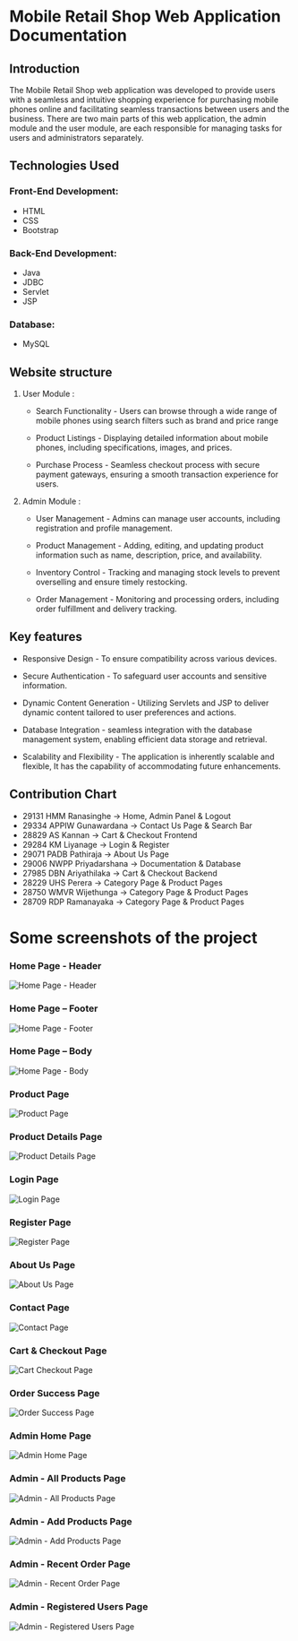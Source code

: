 # **Mobile Retail Shop Web Application Documentation**

## Introduction

The Mobile Retail Shop web application was developed to provide users with a seamless and intuitive shopping experience for purchasing mobile phones online and facilitating seamless transactions between users and the business. 
There are two main parts of this web application, the admin module and the user module, are each responsible for managing tasks for users and administrators separately.

## Technologies Used

### Front-End Development:
* HTML
* CSS
* Bootstrap

### Back-End Development:
* Java
* JDBC
* Servlet
* JSP

### Database: 
* MySQL

## Website structure

1. User Module :

   * Search Functionality - Users can browse through a wide range of mobile phones using search filters such as brand and price range
 
   * Product Listings - Displaying detailed information about mobile phones, including specifications, images, and prices.

   * Purchase Process - Seamless checkout process with secure payment gateways, ensuring a smooth transaction experience for users.

2. Admin Module :

   * User Management - Admins can manage user accounts, including registration and profile management.  

   * Product Management - Adding, editing, and updating product information such as name, description, price, and availability.

   * Inventory Control -  Tracking and managing stock levels to prevent overselling and ensure timely restocking.

   * Order Management - Monitoring and processing orders, including order fulfillment and delivery tracking.


## Key features

* Responsive Design - To ensure compatibility across various devices.

* Secure Authentication - To safeguard user accounts and sensitive information.

* Dynamic Content Generation - Utilizing Servlets and JSP to deliver dynamic content tailored to user preferences and actions.

* Database Integration - seamless integration with the database management system, enabling efficient data storage and retrieval.

* Scalability and Flexibility - The application is inherently scalable and flexible, It has the capability of accommodating future enhancements.


## Contribution Chart

* 29131 HMM Ranasinghe -> Home, Admin Panel & Logout
* 29334 APPIW Gunawardana -> Contact Us Page & Search Bar
* 28829 AS Kannan -> Cart & Checkout Frontend
* 29284 KM Liyanage -> Login & Register
* 29071 PADB Pathiraja -> About Us Page
* 29006 NWPP Priyadarshana -> Documentation & Database
* 27985 DBN Ariyathilaka -> Cart & Checkout Backend
* 28229 UHS Perera -> Category Page & Product Pages
* 28750 WMVR Wijethunga -> Category Page & Product Pages
* 28709 RDP Ramanayaka -> Category Page & Product Pages


# Some screenshots of the project

### Home Page - Header
![Home Page - Header](https://github.com/hiran00/Ecommerce-App/assets/141042538/06e992a8-430e-4ff5-aac7-cedc2755e337)

### Home Page – Footer
![Home Page - Footer](https://github.com/hiran00/Ecommerce-App/assets/141042538/8a4e95d3-cfee-4bd5-89ce-261c4f09b89f)

### Home Page – Body
![Home Page - Body](https://github.com/hiran00/Ecommerce-App/assets/141042538/71621c8e-4eb9-4d98-be83-00bd4aa17a98)

### Product Page
![Product Page](https://github.com/hiran00/Ecommerce-App/assets/141042538/e9dcbab6-895d-496b-80b4-01cee63f2128)

### Product Details Page
![Product Details Page](https://github.com/hiran00/Ecommerce-App/assets/141042538/6d802827-0f49-4931-a1bb-f6e5ad8235c4)

### Login Page
![Login Page](https://github.com/hiran00/Ecommerce-App/assets/141042538/8ee80e63-6548-4714-b425-1c7c9894ed94)

### Register Page
![Register Page](https://github.com/hiran00/Ecommerce-App/assets/141042538/6a2c8e1a-0e30-4c32-9436-95d5b0491503)

### About Us Page
![About Us Page](https://github.com/hiran00/Ecommerce-App/assets/141042538/79b5895c-6d1d-4101-8abd-9fc60a0d7374)

### Contact Page
![Contact Page](https://github.com/hiran00/Ecommerce-App/assets/141042538/1f8b0bae-c76b-4572-abc9-06627ee1c86d)

### Cart & Checkout Page
![Cart   Checkout Page](https://github.com/hiran00/Ecommerce-App/assets/141042538/7d7f8d6d-7c35-4475-9b16-c838c7dea46c)

### Order Success Page
![Order Success Page](https://github.com/hiran00/Ecommerce-App/assets/141042538/0c8f5e6c-dd0a-4597-86ab-c79c6804ff8f)

### Admin Home Page
![Admin Home Page](https://github.com/hiran00/Ecommerce-App/assets/141042538/3fa4ec7e-7854-4608-a7c4-3294bf5750a6)

### Admin - All Products Page
![Admin - All Products Page](https://github.com/hiran00/Ecommerce-App/assets/141042538/993a3d0f-d4c7-4df9-92db-fa7185a5766e)

### Admin - Add Products Page
![Admin - Add Products Page](https://github.com/hiran00/Ecommerce-App/assets/141042538/ea69a45d-b73c-4a08-8089-4e7ffaffecdb)

### Admin - Recent Order Page
![Admin - Recent Order Page](https://github.com/hiran00/Ecommerce-App/assets/141042538/0e3dfc80-a5a3-4234-9a34-ae0d22794c61)

### Admin - Registered Users Page
![Admin - Registered Users Page](https://github.com/hiran00/Ecommerce-App/assets/141042538/402d9c67-a07d-4fb2-8e6f-0733853c99f2)




